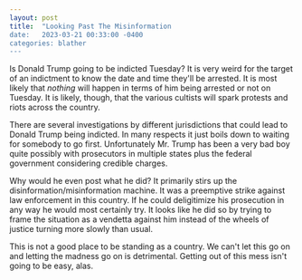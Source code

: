 ```yaml
---
layout: post
title:  "Looking Past The Misinformation
date:   2023-03-21 00:33:00 -0400
categories: blather
---
```

Is Donald Trump going to be indicted Tuesday?  It is very weird for the target of an indictment to know the date and time they'll be arrested.  It is most likely that *nothing* will happen in terms of him being arrested or not on Tuesday.  It is likely, though, that the various cultists will spark protests and riots across the country.

There are several investigations by different jurisdictions that could lead to Donald Trump being indicted.  In many respects it just boils down to waiting for somebody to go first.  Unfortunately Mr. Trump has been a very bad boy quite possibly with prosecutors in multiple states plus the federal government considering credible charges.

Why would he even post what he did?  It primarily stirs up the disinformation/misinformation machine.  It was a preemptive strike against law enforcement in this country.  If he could deligitimize his prosecution in any way he would most certainly try.  It looks like he did so by trying to frame the situation as a vendetta against him instead of the wheels of justice turning more slowly than usual.

This is not a good place to be standing as a country.  We can't let this go on and letting the madness go on is detrimental.  Getting out of this mess isn't going to be easy, alas.
